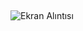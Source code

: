 ## 

![Ekran Alıntısı](https://user-images.githubusercontent.com/30186772/65312729-cdc27d80-db9b-11e9-87b4-6bf08da68e82.PNG)
